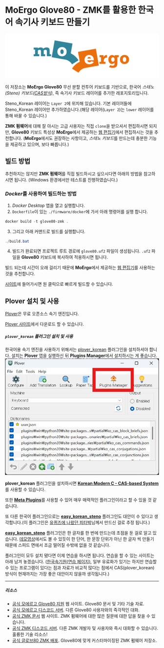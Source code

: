 # MoErgo Glove80 - ZMK를 활용한 한국어 속기사 키보드 만들기

![MoErgo 로고](moergo_logo.png)

이 저장소는 **MoErgo Glove80** 무선 분할 컨투어 키보드를 기반으로, 한국어 *스테노(Steno) 키보드([CAS방식](https://plover.wiki/index.php/Steno_layouts_and_supported_languages#Korean_CAS))*, 즉 속기사 키보드 레이어를 추가한 레포지토리입니다.

Steno_Korean 레이어는 `Layer 2`에 위치해 있습니다.
기본 레이어들에 Steno_Korean 레이어만 추가하였습니다.(해당 레이어(`Layer 2`)는 `lower` 레이어를 통해 바꿀 수 있습니다.) 

**ZMK 펌웨어**에 대해 잘 아시는 고급 사용자는 직접 `clone`을 받으셔서 편집하시면 되지만, **Glove80** 키보드 특성상 **MoErgo**에서 제공하는 [웹 편집기](https://my.glove80.com/#/layout/user/a14b5c8e-8335-4506-b7b1-add15baa4d4f)에서 편집하시는 것을 추천합니다.
(**MoErgo**에서도 권장하는 사항이고, *스테노 키보드*를 만드는데 충분한 기능을 제공하고 있으며, 보다 빠릅니다.)

## 빌드 방법
추천하지는 않지만 **ZMK 펌웨어**를 직접 빌드하시고 싶으시다면 아래의 방법을 참고하시면 됩니다.
(Windows 환경에서만 테스트를 진행하였습니다.)

### *Docker*를 사용하여 빌드하는 방법
1. *Docker Desktop* 앱을 열고 실행합니다.
2. `Dockerfile`이 있는 `./firmware/docker`에 가서 아래 명령어를 실행 합니다.

```powershell
docker build -t glove80-zmk .
```

3. 그리고 아래 커맨드로 빌드를 실행합니다.
```powershell
./build.bat
```

4. 빌드가 완료되면 프로젝트 루트 경로에 `glove80.uf2` 파일이 생성됩니다. `.uf2` 파일을 **Glove80** 키보드에 복사하여 적용하시면 됩니다.

빌드 되는데 시간이 오래 걸리기 때문에 **MoErgo**에서 제공하는 [웹 편집기](https://my.glove80.com/#/layout/user/a14b5c8e-8335-4506-b7b1-add15baa4d4f)를 사용하는 것을 추천합니다.

[사이트](https://my.glove80.com/#/layout/user/a14b5c8e-8335-4506-b7b1-add15baa4d4f)에 들어가시면 원 클릭으로 빠르게 빌드할 수 있습니다.

## Plover 설치 및 사용
[Plover](https://www.openstenoproject.org/plover/)은 무료 오픈소스 속기 엔진입니다.

[Plover 사이트](https://www.openstenoproject.org/plover/)에서 다운로드 할 수 있습니다.

##### `plover_korean` 플러그인 설치 및 사용
한국어용 속기 엔진을 사용하기 위해서는 [plover_korean](https://github.com/nsmarkop/plover_korean) 플러그인을 설치하셔야 합니다.
설치는 **Plover** 앱을 실행하신 뒤 **Plugins Manager**에서 설치하시는 게 좋습니다.
![plugins manager image](plugins_manager_img.png)

**plover_korean** 플러그인을 설치하시면 [**Korean Modern C - CAS-based System**](https://github.com/nsmarkop/plover_korean?tab=readme-ov-file#korean-modern-c)를 사용할 수 있습니다.

또한 [**Meta Plugins**](https://github.com/nsmarkop/plover_korean?tab=readme-ov-file#meta-plugins)를 사용할 수 있어 매우 매력적인 플러그인이라고 할 수 있을 것 같습니다.

또 다른 한국어 플러그인으로는 [**easy_korean_steno**](https://github.com/petercpark/easy_korean_steno) 플러그인도 대안이 수 있다고 생각합니다.(이 플러그인은 [유퀴즈에 나왔던 피터박](https://www.youtube.com/watch?v=HBGjw-k7i6E&t=1002s)님께서 만드신 걸로 추정 됩니다.)

[**easy_korean_steno**](https://github.com/petercpark/easy_korean_steno) 플러그인은 한 글자를 한 번에 만드는데 초점을 둔 걸로 알고 있습니다.
[데모영상](https://www.youtube.com/watch?v=MfRnoFWqE-E)에서도 볼 수 있듯이 한 단어, 한 문장 단위가 아닌 한 글자 씩 만들기 때문에 스피드 면에서 조금 떨어질 수밖에 없을 것 같습니다.

플러그인이 모두 설치 됐다면 이제 연습을 하시면 됩니다.
연습을 할 수 있는 사이트는 아래 남겨 놓겠습니다.
([한국속기원(연습 페이지)](https://www.koreasteno.com/cas/), 일부 유료화가 있기는 하지만 연습할 수 있는 프로그램이 있다는 점과 자료가 비교적 많다는 점에서 CAS(plover_korean) 방식이 현재까지는 가장 좋은 대안이지 않을까 생각됩니다.)

---

##### 리소스
- [공식 모에르고 Glove80 지원](https://moergo.com/glove80-support) 웹 사이트. Glove80 문서 및 기타 기술 자료.
- [공식 모에르고 디스코드 서버](https://moergo.com/discord). 다른 Glove80 사용자와의 즉각적인 대화.
- [공식 ZMK 문서](https://zmk.dev/docs) 웹 사이트. ZMK 펌웨어에 대한 많은 질문에 대한 답을 찾을 수 있습니다.
- [공식 ZMK 디스코드 서버](https://discord.gg/8cfMkQksSB). 다른 ZMK 개발자 및 사용자와 즉시 대화할 수 있습니다. 훌륭한 기술 리소스!
- [공식 글로브80 ZMK 배포](https://github.com/moergo-sc/zmk). Glove80에 맞게 커스터마이징된 ZMK 펌웨어 저장소.

